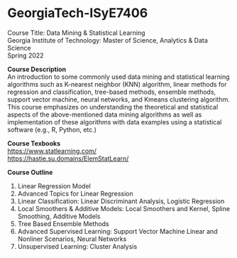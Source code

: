 # GeorgiaTech-ISyE7406 <br />
Course Title: Data Mining &amp; Statistical Learning <br />
Georgia Institute of Technology: Master of Science, Analytics & Data Science <br />
Spring 2022 <br />

**Course Description** <br />
An introduction to some commonly used data mining and statistical learning algorithms such as K-nearest neighbor (KNN) algorithm, linear methods for regression and classification, tree-based methods, ensemble methods, support vector machine, neural networks, and Kmeans clustering algorithm. This course emphasizes on understanding the theoretical and statistical aspects of the above-mentioned data mining algorithms as well as implementation of these algorithms with data examples using a statistical software (e.g., R, Python, etc.)

**Course Texbooks** <br />
https://www.statlearning.com/ <br />
https://hastie.su.domains/ElemStatLearn/

**Course Outline** <br />
1. Linear Regression Model
2. Advanced Topics for Linear Regression
3. Linear Classification: Linear Discriminant Analysis, Logistic Regression
4. Local Smoothers & Additive Models: Local Smoothers and Kernel, Spline Smoothing, Additive Models
5. Tree Based Ensemble Methods
6. Advanced Supervised Learning: Support Vector Machine Linear and Nonliner Scenarios, Neural Networks
7. Unsupervised Learning: Cluster Analysis
